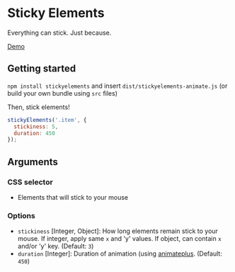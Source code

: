 # Sticky Elements

Everything can stick. Just because.

[Demo](http://design.iamvdo.me/stickyElements)

## Getting started

`npm install stickyelements` and insert `dist/stickyelements-animate.js` (or build your own bundle using `src` files)

Then, stick elements!

```javascript
stickyElements('.item', {
  stickiness: 5,
  duration: 450
});

```
## Arguments

### CSS selector

* Elements that will stick to your mouse

### Options

* `stickiness` [Integer, Object]: How long elements remain stick to your mouse. If integer, apply same `x` and 'y' values. If object, can contain `x` and/or 'y' key. (Default: `3`)
* `duration` [Integer]: Duration of animation (using [animateplus](https://github.com/bendc/animateplus). (Default: `450`)
